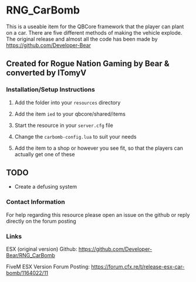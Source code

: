# RNG_CarBomb
 This is a useable item for the QBCore framework that the player can plant on a car. There are five different methods of making the vehicle explode.
 The original release and almost all the code has been made by https://github.com/Developer-Bear

 ## Created for Rogue Nation Gaming by Bear & converted by lTomyV

 ### Installation/Setup Instructions
 1) Add the folder into your `resources` directory

 2) Add the item `ied` to your qbcore/shared/items

 3) Start the resource in your `server.cfg` file

 4) Change the `carbomb-config.lua` to suit your needs 

 5) Add the item to a shop or however you see fit, so that the players can actually get one of these

 ## TODO
 - Create a defusing system

 ### Contact Information
 For help regarding this resource please open an issue on the github or reply directly on the forum posting
 
### Links
ESX (original version) Github: https://github.com/Developer-Bear/RNG_CarBomb

FiveM ESX Version Forum Posting: https://forum.cfx.re/t/release-esx-car-bomb/1164022/11
